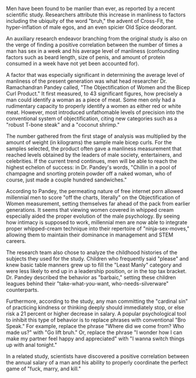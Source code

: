 Men have been found to be manlier than ever, as reported by a recent scientific study. Researchers attribute this increase in manliness to factors including the ubiquity of the word "bruh," the advent of Cross-Fit, the hyper-inflation of male egos, and an even spicier Old Spice deodorant.

An auxiliary research endeavor branching from the original study is also on the verge of finding a positive correlation between the number of times a man has sex in a week and his average level of manliness (confounding factors such as beard length, size of penis, and amount of protein consumed in a week have not yet been accounted for).

A factor that was especially significant in determining the average level of manliness of the present generation was what head researcher Dr. Ramachandran Pandey called, "The Objectification of Women and the Bicep Curl Product." It first measured, to 43 significant figures, how precisely a man could identify a woman as a piece of meat. Some men only had a rudimentary capacity to properly identify a women as either red or white meat. However, most introduced unfathomable levels of precision into the conventional system of objectification, citing new categories such as a "robust T-bone steak" and a "coconut shrimp."

The number gathered from the first stage of analysis was multiplied by the amount of weight (in kilograms) the sample male bicep curls. For the samples selected, the product often gave a manliness measurement that reached levels obtained by the leaders of male society, entertainers, and celebrities. If the current trend continues, men will be able to reach the highest echelon of success: in Dr. Pandey's words, "Chillin in a pool of champagne and snorting protein powder off a naked woman, who of course, just made a couple hundred sandwiches."

According to Pandey, the permeating nature of free internet porn allowed millennial men to score "off the charts, literally" on the Objectification of Women measurement, setting themselves far ahead of the pack from earlier generations. It seems that viewing women covered in whipped cream especially aided the proper evolution of the male psychology. By seeing how intimacy is supposed to work, millennial men are now able to integrate proper whipped-cream technique into their repertoire of "ninja-sex-moves," allowing them to maintain their dominance in management and STEM careers.

The research team also chose to analyze the childhood histories of the subjects they used for the study. Children who frequently said "please" and knew basic table manners grew up to fill the "Least Manly" category and were less likely to end up in a leadership position, or in the top tax bracket. Dr. Pandey described the behavior as "barbaic," setting these children leagues behind their "take-what-you-want, who-needs-silverware" counterparts.

Furthermore, according to the study, any man committing the "cardinal sin" of practicing kindness or thinking deeply should immediately stop, or else risk a 21 percent or higher decrease in salary. A popular psychological tool to inhibit this type of behavior is to replace phrases with conventional "Bro Speak." For example, replace the phrase "Where did we come from? Who made us?" with "Go lift bruh." Or, replace the phrase "I wonder how I can make my partner feel happy and appreciated" with "I wanna switch things up with anal tonight."

In a related study, scientists have discovered a positive correlation between the annual salary of a man and his ability to properly coordinate the perfect game of "fuck, marry, and kill."
